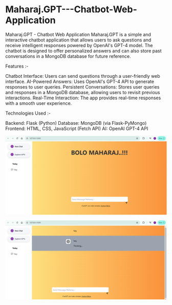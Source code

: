 # Maharaj.GPT---Chatbot-Web-Application
Maharaj.GPT - Chatbot Web Application
Maharaj.GPT is a simple and interactive chatbot application that allows users to ask questions and receive intelligent responses powered by OpenAI's GPT-4 model. The chatbot is designed to offer personalized answers and can also store past conversations in a MongoDB database for future reference.

Features :-

Chatbot Interface: Users can send questions through a user-friendly web interface.
AI-Powered Answers: Uses OpenAI's GPT-4 API to generate responses to user queries.
Persistent Conversations: Stores user queries and responses in a MongoDB database, allowing users to revisit previous interactions.
Real-Time Interaction: The app provides real-time responses with a smooth user experience.


Technologies Used :-

Backend: Flask (Python)
Database: MongoDB (via Flask-PyMongo)
Frontend: HTML, CSS, JavaScript (Fetch API)
AI: OpenAI GPT-4 API


![image alt](https://github.com/YUVRAJ-CHAUDHARI/Maharaj.GPT---Chatbot-Web-Application/blob/main/Screenshot%20(3).png?raw=true)




![image alt](https://github.com/YUVRAJ-CHAUDHARI/Maharaj.GPT---Chatbot-Web-Application/blob/main/Screenshot%20(4).png?raw=true)
